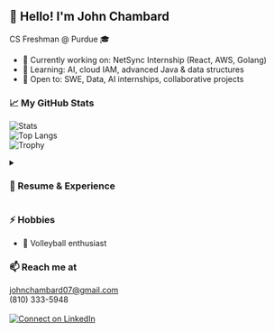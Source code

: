 ## 👋 Hello! I'm John Chambard

CS Freshman @ Purdue 🎓

- 🔭 Currently working on: NetSync Internship (React, AWS, Golang)
- 🌱 Learning: AI, cloud IAM, advanced Java & data structures
- 🤝 Open to: SWE, Data, AI internships, collaborative projects

### 📈 My GitHub Stats
![Stats](https://github-readme-stats.vercel.app/api?username=jchambard&show_icons=true&theme=radical)<br>
![Top Langs](https://github-readme-stats.vercel.app/api/top-langs/?username=jchambard&layout=compact&theme=radical)<br>
![Trophy](https://github-profile-trophy.vercel.app/?username=jchambard&theme=onedark)

<details>
  <summary><h3>📝 Resume & Experience</h3></summary>
  - Bear Den: Educational mobile app with backend in Golang, frontend in React Native.<br>
  - Netsync Internship: AWS-powered Integrated Learning Environment with cloud IAM focus.
</details>

### ⚡ Hobbies
- 🏐 Volleyball enthusiast

### 📫 Reach me at
johnchambard07@gmail.com<br>
(810) 333-5948<br><br>
[![Connect on LinkedIn](https://img.shields.io/badge/Connect-LinkedIn-blue?style=for-the-badge&logo=linkedin)](https://www.linkedin.com/in/john-chambard-b22104302/)
